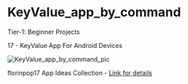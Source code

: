 # KeyValue_app_by_command

Tier-1: Beginner Projects

17 - KeyValue App For Android Devices

![KeyValue_app_by_command_pic](https://user-images.githubusercontent.com/50905347/129766366-9be7b95a-2c5a-4071-9288-33d2d11abc60.jpg)

florinpop17 App Ideas Collection - [Link for details](https://github.com/florinpop17/app-ideas)
